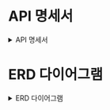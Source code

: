 # API 명세서

<details><summary> API 명세서 </summary>

| 기능 | 메서드 | URL |
|:---:|:---:|:---:|
|일정 생성|POST|/schedules|
|전체 일정 조회|GET|/schedules|
|선택 일정 조회|GET|/schedules/{scheduleId}|
|일정 수정|PUT|/schedules/{scheduleId}|
|일정 삭제|DELETE|/schedules/{scheduleId}|
|유저 생성(회원가입)|POST|/users|
|전체 유저 조회|GET|/users|
|선택 유저 조회|GET|/users/{userId}|
|유저 수정|PUT|/users/{userId}|
|유저 삭제|DELETE|/users/{userId}|
|로그인|POST|/users/login|

<details><summary> 일정 생성 API</summary>
  
# 일정 생성 API
 <p> URL : /schedules </p>
  HTTP Method : POST </p>
  설명 : 일정을 생성하는 API입니다. </p>

## 요청

### BODY

| 키 | 타입 | 설명 |
|:---:|:---:|:---:|
|title|String|일정 제목|
|schedule|String|일정 내용|

#### 예시
```
 {
  "title": "오늘 할 일",
  "schedule": "점심에 육회비빔밥 먹기"
}
 ```
## 응답

### 성공 시

| 키 | 타입 | 설명 |
|:---:|:---:|:---:|
|userId|long|유저 식별자|
|title|String|일정 제목|
|scheduleId|long|일정 식별자|
|schedule|String|일정 내용|
|createDate|LocalDateTime|생성 날짜/시간|
|updateDate|LocalDateTime|수정 날짜/시간|

#### 예시
```
{
  "userId": 17,
  "title": "오늘 할 일",
  "scheduleId": 2,
  "schedule": "점심에 육회비빔밥 먹기",
  "createDate": 2025-05-19  11:22:33,
  "updateDate": 2025-05-19  11:22:33
}
```

### 실패 시

| 키 | 타입 | 설명|
|:---:|:---:|:---:|
|code|int|오류 코드|
|message|String|오류에 관한 설명|

#### 예시
```
{
  "code": 400,
  "message": "잘못된 요청입니다."
}
```
</details>
<details> <summary>전체 일정 조회 API</summary>

# 전체 일정 조회 API
<p> URL : /schedules </p>
    HTTP Method : GET </p>
    설명 : 전체 일정 목록을 조회하는 API입니다. </p>
    
## 요청
필요한 값이 없습니다.

## 응답

### 성공 시

| 키 | 타입 | 설명 |
|:---:|:---:|:---:|
|userId|long|유저 식별자|
|title|String|일정 제목|
|scheduleId|long|일정 식별자|
|schedule|String|일정 내용|
|createDate|LocalDateTime|생성 날짜/시간|
|updateDate|LocalDateTime|수정 날짜/시간|

#### 예시
```
[
{
  "userId": 17,
  "title": "오늘 할 일",
  "scheduleId": 2,
  "schedule": "점심에 육회비빔밥 먹기",
  "createDate": 2025-05-19  11:22:33,
  "updateDate": 2025-05-19  11:22:33
},
{
  "userId": 18,
  "title": "내일 할 일",
  "scheduleId": 7,
  "schedule": "오전에 낮잠 자기",
  "createDate": 2025-05-19  11:15:33,
  "updateDate": 2025-05-19  12:23:45
}
]
```

### 실패 시

| 키 | 타입 | 설명|
|:---:|:---:|:---:|
|code|int|오류 코드|
|message|String|오류에 관한 설명|

#### 예시
```
{
  "code": 404,
  "message": "데이터가 존재하지 않습니다."
}
```
</details>
<details><summary>선택 일정 조회 API</summary>

# 선택 일정 조회 API

<p> URL : /schedules/{scheduleId} </p>
    HTTP Method : GET </p>
    설명 : 선택 일정 하나를 조회하는 API입니다. </p>

## 요청

### Param
| 키 | 타입 | 설명|
|:---:|:---:|:---:|
|scheduleId|long|일정 식별자|

#### 예시
```
http://localhost:8080/schedules/10
```
## 응답

### 성공 시

| 키 | 타입 | 설명 |
|:---:|:---:|:---:|
|userId|long|유저 식별자|
|title|String|일정 제목|
|scheduleId|long|일정 식별자|
|schedule|String|일정 내용|
|createDate|LocalDateTime|생성 날짜/시간|
|updateDate|LocalDateTime|수정 날짜/시간|

#### 예시
```
{
  "userId": 1,
  "title": "오늘 할 일",
  "scheduleId": 2,
  "schedule": "점심에 육회비빔밥 먹기",
  "createDate": 2025-05-19  11:22:33,
  "updateDate": 2025-05-19  11:22:33
}
```

### 실패 시

| 키 | 타입 | 설명|
|:---:|:---:|:---:|
|code|int|오류 코드|
|message|String|오류에 관한 설명|

#### 예시
```
{
  "code": 404,
  "message": "데이터가 존재하지 않습니다."
}
```
</details>

<details><summary> 일정 수정 API </summary>

# 일정 수정 API

<p> URL : /schedule/{scheduleId} </p>
    HTTP Method : PUT </p>
    설명 : 선택한 일정을 수정하는 API입니다. </p>

## 요청 

### Param

| 키 | 타입 | 설명 |
|:---:|:---|:---:|
|scheduleId|long|일정 식별자|


#### 예시 
```
http://localhost:8080/schedules/22
```

### Body

|키|타입|설명|
|:---:|:---:|:---:|
|title|String|일정 제목|
|schedule|String|일정 내용|
|password|String|비밀번호|

#### 예시
```
 {
  "title": "수정된 제목",
  "schedule": "수정된 일정 내용",
  "password": "일정 생성 시 입력한 비밀번호"
}
 ```

## 응답

### 성공 시

| 키 | 타입 | 설명 |
|:---:|:---:|:---:|
|userId|long|유저 식별자|
|title|String|일정 제목|
|scheduleId|long|일정 식별자|
|schedule|String|일정 내용|
|createDate|LocalDateTime|생성 날짜/시간|
|updateDate|LocalDateTime|수정 날짜/시간|

## 예시
```
{
  "userId": 1,
  "title": "수정된 제목"
  "scheduleId": 2,
  "schedule": "수정된 내용",
  "createDate": 2025-05-19  11:22:33,
  "updateDate": 2025-05-19  14:44:44
}
```



### 실패 시

| 키 | 타입 | 설명 |
|:---:|:---:|:---:|
|code|int|오류 코드|
|message|String|오류 관련 내용|

#### 예시
```
{
  "code": 401,
  "message": "잘못된 비밀번호 입니다.
}
```

</details>

<details><summary>일정 삭제 API</summary>

# 일정 삭제 API

<p> URL : /schedules/{scheduleId} </p>
    HTTP Method : DELETE </p>
    설명 : 선택한 일정을 삭제하는 API입니다. </p>

## 요청

### Param
| 키 | 타입 | 설명 |
|:---:|:---:|:---:|
|scheduleId|long|일정 식별자|

#### 예시
```
http://localhost:8080/schedules/2
```

### Body
| 키 | 타입 | 설명 |
|:---:|:---:|:---:|
|password|String|비밀번호|

#### 예시
```
{
  "password": "password12"
}
```



## 응답

### 성공 시

| 키 | 타입 | 설명|
|:---:|:---:|:---:|
|code|int|HTTP 코드(200)|
|message|String|메시지|


#### 예시
```
{
  "code": 200,
  "message": "성공적으로 삭제되었습니다."
}
```

### 실패 시
| 키 | 타입 | 설명|
|:---:|:---:|:---:|
|code|int|HTTP 코드(400)|
|message|String|메시지|

#### 예시
```
{
  "code": 401,
  "message": "잘못된 비밀번호입니다."
}
```

</details>

<details><summary> 유저 생성(회원가입) API</summary>

# 유저 생성(회원가입) API
<p> URL : /users </p>
    HTTP Method : POST </p>
    설명 : 유저를 생성하는 API 입니다.</p>

## 요청
### BODY

| 키 | 타입 | 설명 |
|:---:|:---:|:---:|
|userName|String|유저 이름|
|email|String|이메일|
|password|String|비밀번호|

#### 예시
```
 {
  "userName": "사용자1",
  "email": "sayongja1@gmail.com",
  "password": "password1"
}
 ```

## 응답
| 키 | 타입 | 설명 |
|:---:|:---:|:---:|
|userId|long|유저 식별자|
|userName|String|유저 이름|
|email|String|이메일|
|createDate|LocalDateTime|생성 날짜/시간|

#### 예시
```
{
  "userId": 17,
  "userName": "사용자1",
  "email": "sayongja1@gmail.com",
  "createDate": 2025-05-19 15:13:13
}
```
</details>
<details> <summary>전체 유저 조회 API</summary>

# 전체 유저 조회 API
<p> URL : /users </p>
    HTTP Method : GET </p>
    설명 : 전체 유저 목록을 조회하는 API입니다. </p>
    
## 요청
필요한 값이 없습니다.

## 응답

### 성공 시

| 키 | 타입 | 설명 |
|:---:|:---:|:---:|
|userId|long|유저 식별자|
|userName|String|유저 이름|
|email|String|이메일|
|createDate|LocalDateTime|생성 날짜/시간|

#### 예시
```
[
{
  "userId": 17,
  "userName": "사용자1",
  "email": "sayomgja1@gmail.com",
  "createDate": 2025-05-19  15:13:13
},
{
  "userId": 18,
  "userName": "사용자9",
  "email": "sayomgja9@naver.com",
  "createDate": 2025-05-19  18:11:18
}
]
```

### 실패 시

| 키 | 타입 | 설명|
|:---:|:---:|:---:|
|code|int|오류 코드|
|message|String|오류에 관한 설명|

#### 예시
```
{
  "code": 404,
  "message": "데이터가 존재하지 않습니다."
}
```


</details>
<details><summary>선택 유저 조회 API</summary>

# 선택 유저 조회 API

<p> URL : /users/{userId} </p>
    HTTP Method : GET </p>
    설명 : 선택 유저 한 명을 조회하는 API입니다. </p>

## 요청

### Param
| 키 | 타입 | 설명|
|:---:|:---:|:---:|
|userId|long|유저 식별자|

#### 예시
```
http://localhost:8080/users/17
```
## 응답

### 성공 시

| 키 | 타입 | 설명 |
|:---:|:---:|:---:|
|userId|long|유저 식별자|
|userName|String|유저 이름|
|email|String|이메일|
|createDate|LocalDateTime|생성 날짜/시간|

#### 예시
```
{
  "userId": 17,
  "userName": "사용자1",
  "email": "sayongja1@gmail.com",
  "createDate": 2025-05-19  15:13:13
}
```

### 실패 시

| 키 | 타입 | 설명|
|:---:|:---:|:---:|
|code|int|오류 코드|
|message|String|오류에 관한 설명|

#### 예시
```
{
  "code": 404,
  "message": "유저가 존재하지 않습니다."
}
```
</details>
<details><summary> 유저 수정 API </summary>

# 유저 수정 API

<p> URL : /users/{userId} </p>
    HTTP Method : PUT </p>
    설명 : 선택한 유저 이름을 수정하는 API입니다. </p>

## 요청 

### Param

| 키 | 타입 | 설명 |
|:---:|:---|:---:|
|userId|long|유저 식별자|


#### 예시 
```
http://localhost:8080/users/17
```

### Body

|키|타입|설명|
|:---:|:---:|:---:|
|userName|String|유저 이름|
|password|String|비밀번호|

#### 예시
```
 {
  "userName": "수정된 사용자 이름",
  "password": "유저 생성 시 입력한 비밀번호"
}
 ```

## 응답

### 성공 시

| 키 | 타입 | 설명 |
|:---:|:---:|:---:|
|userId|long|유저 식별자|
|userName|String|유저 이름|
|email|String|이메일|
|createDate|LocalDateTime|생성 날짜/시간|

## 예시
```
{
  "userId": 1,
  "userName": "수정된 사용자 이름",
  "email": sayongja1@gamil.com,
  "createDate": 2025-05-19  15:13:13
}
```



### 실패 시

| 키 | 타입 | 설명 |
|:---:|:---:|:---:|
|code|int|오류 코드|
|message|String|오류 관련 내용|

#### 예시
```
{
  "code": 401,
  "message": "잘못된 비밀번호 입니다.
}
```

</details>

<details><summary>유저 삭제 API</summary>

# 유저 삭제 API

<p> URL : /users/{userId} </p>
    HTTP Method : DELETE </p>
    설명 : 선택한 유저를 삭제하는 API입니다. </p>

## 요청

### Param
| 키 | 타입 | 설명 |
|:---:|:---:|:---:|
|userId|long|유저 식별자|

#### 예시
```
http://localhost:8080/users/17
```

### Body
| 키 | 타입 | 설명 |
|:---:|:---:|:---:|
|password|String|비밀번호|

#### 예시
```
{
  "password": "password1"
}
```


## 응답

### 성공 시

| 키 | 타입 | 설명|
|:---:|:---:|:---:|
|code|int|HTTP 코드(200)|
|message|String|메시지|


#### 예시
```
{
  "code": 200,
  "message": "성공적으로 삭제되었습니다."
}
```

### 실패 시
| 키 | 타입 | 설명|
|:---:|:---:|:---:|
|code|int|HTTP 코드(400)|
|message|String|메시지|

#### 예시
```
{
  "code": 401,
  "message": "잘못된 비밀번호입니다."
}
```

</details>
<details><summary> 로그인 API</summary>

# 로그인 API
<p> URL : /user/login </p>
    HTTP Method : POST </p>
    설명 : 로그인 API 입니다. </p>

## 요청

### Body

|키|타입|설명|
|:---:|:---:|:---:|
|userName|String|유저 이름|
|password|String|비밀번호|

#### 예시
```
{
  "userName": "사용자1",
  "password": "password1"
}
```


## 응답

### 성공 시

|키|타입|설명|
|:---:|:---:|:---:|
|userId|long|유저 식별자|
|userName|String|유저 이름|

#### 예시
```
{
  "userId": 17,
  "userName": "사용자1"
}
```

### 실패 시

|키|타입|설명|
|:---:|:---:|:---:|
|code|int|HTTP코드|
|message|String|메시지|

#### 예시
```
{
  "code": 401,
  "message": "잘못된 비밀번호입니다.
}
```

</details>

</details>


# ERD 다이어그램
<details><summary>ERD 다이어그램</summary>

<img src="https://github.com/user-attachments/assets/608729f4-1e23-416a-b888-b102c12f5f1e" weiht="600" higeth="400">
  
</details>




